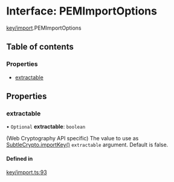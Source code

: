 # Interface: PEMImportOptions

[key/import](../modules/key_import.md).PEMImportOptions

## Table of contents

### Properties

- [extractable](key_import.PEMImportOptions.md#extractable)

## Properties

### extractable

• `Optional` **extractable**: `boolean`

(Web Cryptography API specific) The value to use as
[SubtleCrypto.importKey()](https://developer.mozilla.org/en-US/docs/Web/API/SubtleCrypto/importKey)
`extractable` argument. Default is false.

#### Defined in

[key/import.ts:93](https://github.com/panva/jose/blob/v3.19.0/src/key/import.ts#L93)
